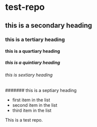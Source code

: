 # test-repo
## this is a secondary heading
### this is a tertiary heading
#### this is a quartiary heading
##### this is a quintiary heading
###### this is sextiary heading
####### this is a septiary heading


* first item in the list
* second item in the list
* third item in the list

This is a test repo.  
